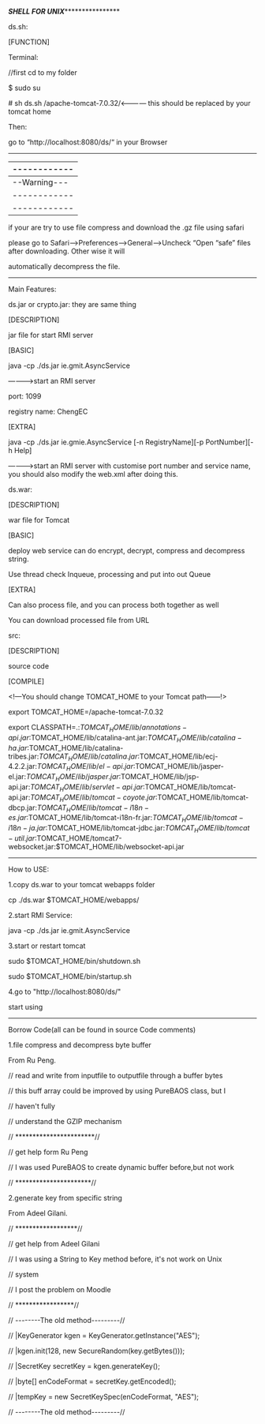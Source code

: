 *************SHELL FOR UNIX*****************************

ds.sh:

[FUNCTION]

Terminal:


//first cd to my folder

$ sudo su

\# sh ds.sh /apache-tomcat-7.0.32/<———— this should be replaced by your tomcat home


Then:

go to “http://localhost:8080/ds/“ in your Browser



*******************************************************************

|------------|
|------------|
|--Warning---|<——————————————— I am Important, If you are using Safari Browser
|------------|
|------------|


if your are try to use file compress and download the .gz file using safari

please go to Safari——>Preferences——>General——>Uncheck “Open “safe” files after downloading. Other wise it will

automatically decompress the file.


*******************************************************************

Main Features:


ds.jar or crypto.jar: they are same thing

[DESCRIPTION]

jar file for start RMI server

[BASIC]

java -cp ./ds.jar ie.gmit.AsyncService

————>start an RMI server

port: 1099

registry name: ChengEC

[EXTRA]

java -cp ./ds.jar ie.gmie.AsyncService [-n RegistryName][-p PortNumber][-h Help]

————>start an RMI server with customise port number and service name, you should also modify the web.xml after doing this.


ds.war:

[DESCRIPTION]

war file for Tomcat 

[BASIC]

deploy web service can do encrypt, decrypt, compress and decompress string.

Use thread check Inqueue, processing and put into out Queue

[EXTRA]

Can also process file, and you can process both together as well

You can download processed file from URL


src:

[DESCRIPTION]

source code

[COMPILE]

<!—You should change TOMCAT_HOME to your Tomcat path——!>

export TOMCAT_HOME=/apache-tomcat-7.0.32

export CLASSPATH=.:$TOMCAT_HOME/lib/annotations-api.jar:$TOMCAT_HOME/lib/catalina-ant.jar:$TOMCAT_HOME/lib/catalina-ha.jar:$TOMCAT_HOME/lib/catalina-tribes.jar:$TOMCAT_HOME/lib/catalina.jar:$TOMCAT_HOME/lib/ecj-4.2.2.jar:$TOMCAT_HOME/lib/el-api.jar:$TOMCAT_HOME/lib/jasper-el.jar:$TOMCAT_HOME/lib/jasper.jar:$TOMCAT_HOME/lib/jsp-api.jar:$TOMCAT_HOME/lib/servlet-api.jar:$TOMCAT_HOME/lib/tomcat-api.jar:$TOMCAT_HOME/lib/tomcat-coyote.jar:$TOMCAT_HOME/lib/tomcat-dbcp.jar:$TOMCAT_HOME/lib/tomcat-i18n-es.jar:$TOMCAT_HOME/lib/tomcat-i18n-fr.jar:$TOMCAT_HOME/lib/tomcat-i18n-ja.jar:$TOMCAT_HOME/lib/tomcat-jdbc.jar:$TOMCAT_HOME/lib/tomcat-util.jar:$TOMCAT_HOME/tomcat7-websocket.jar:$TOMCAT_HOME/lib/websocket-api.jar



*******************************************************************


How to USE:

1.copy ds.war to your tomcat webapps folder

cp ./ds.war $TOMCAT_HOME/webapps/

2.start RMI Service:

java -cp ./ds.jar ie.gmit.AsyncService

3.start or restart tomcat 

sudo $TOMCAT_HOME/bin/shutdown.sh

sudo $TOMCAT_HOME/bin/startup.sh

4.go to "http://localhost:8080/ds/"

start using



********************************************************************


Borrow Code(all can be found in source Code comments)

1.file compress and decompress byte buffer

From Ru Peng. 

// read and write from inputfile to outputfile through a buffer bytes

// this buff array could be improved by using PureBAOS class, but I

// haven't fully

// understand the GZIP mechanism

// ***********************//

// get help form Ru Peng 

// I was used PureBAOS to create dynamic buffer before,but not work


// **********************//


2.generate key from specific string

From Adeel Gilani. 

// ******************//

// get help from Adeel Gilani 

// I was using a String to Key method before, it's not work on Unix

// system

// I post the problem on Moodle

// *****************//

// --------The old method---------//

// |KeyGenerator kgen = KeyGenerator.getInstance("AES");

// |kgen.init(128, new SecureRandom(key.getBytes()));

// |SecretKey secretKey = kgen.generateKey();

// |byte[] enCodeFormat = secretKey.getEncoded();

// |tempKey = new SecretKeySpec(enCodeFormat, "AES");

// --------The old method---------//

